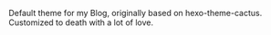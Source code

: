 Default theme for my Blog, originally based on hexo-theme-cactus. Customized to death with a lot of love.